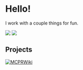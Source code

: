 # Hello!

I work with a couple things for fun.

![](https://github-readme-streak-stats.herokuapp.com/?user=Kagaries&theme=dark&hide_border=false)
![](https://github-readme-stats.vercel.app/api/top-langs/?username=Kagaries&theme=dark&hide_border=false&include_all_commits=false&count_private=false&layout=compact)

## Projects

[![MCPRWiki](https://github-readme-stats.vercel.app/api/pin/?username=kagaries&repo=MCPRWiki&theme=dark)](https://github.com/kagaries/MCPRWiki)
